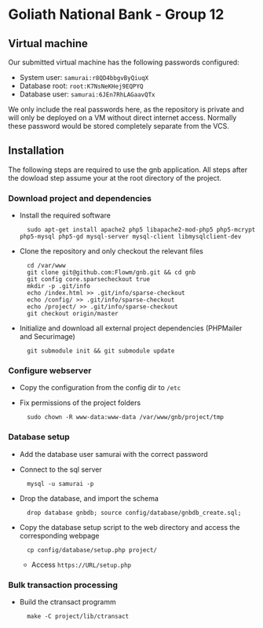 # Goliath National Bank - Group 12

## Virtual machine
Our submitted virtual machine has the following passwords configured:
* System user: `samurai:r8QD4bbgvByQiuqX`
* Database root: `root:K7NsNeKHej9EQPYQ`
* Database user: `samurai:6JEn7RhLAGaavQTx`

We only include the real passwords here, as the repository is private and will
only be deployed on a VM without direct internet access. Normally these
password would be stored completely separate from the VCS.

## Installation
The following steps are required to use the gnb application.
All steps after the dowload step assume your at the root directory of the project.

### Download project and dependencies
* Install the required software

        sudo apt-get install apache2 php5 libapache2-mod-php5 php5-mcrypt php5-mysql php5-gd mysql-server mysql-client libmysqlclient-dev

* Clone the repository and only checkout the relevant files

        cd /var/www
        git clone git@github.com:Flowm/gnb.git && cd gnb
        git config core.sparsecheckout true
		mkdir -p .git/info
		echo /index.html >> .git/info/sparse-checkout
		echo /config/ >> .git/info/sparse-checkout
		echo /project/ >> .git/info/sparse-checkout
		git checkout origin/master

* Initialize and download all external project dependencies (PHPMailer and Securimage)

		git submodule init && git submodule update

### Configure webserver
* Copy the configuration from the config dir to `/etc`
* Fix permissions of the project folders

		sudo chown -R www-data:www-data /var/www/gnb/project/tmp

### Database setup
* Add the database user samurai with the correct password
* Connect to the sql server

		mysql -u samurai -p

* Drop the database, and import the schema

		drop database gnbdb; source config/database/gnbdb_create.sql;

* Copy the database setup script to the web directory and access the corresponding webpage

		cp config/database/setup.php project/

    * Access `https://URL/setup.php`

### Bulk transaction processing
* Build the ctransact programm

		make -C project/lib/ctransact
